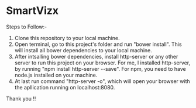 # SmartVizx

Steps to Follow:-
1. Clone this repository to your local machine.
2. Open terminal, go to this project's folder and run "bower install". 
   This will install all bower dependencies to your local machine.
3. After intsalling bower dependencies, install http-server or any other server to run this project on your browser.
   For me, I installed http-server, by running "npm install http-server --save". 
   For npm, you need to have node.js installed on your machine.
4. At last run command "http-server -o", which will open your browser with the apllication running on localhost:8080.

Thank you !!
